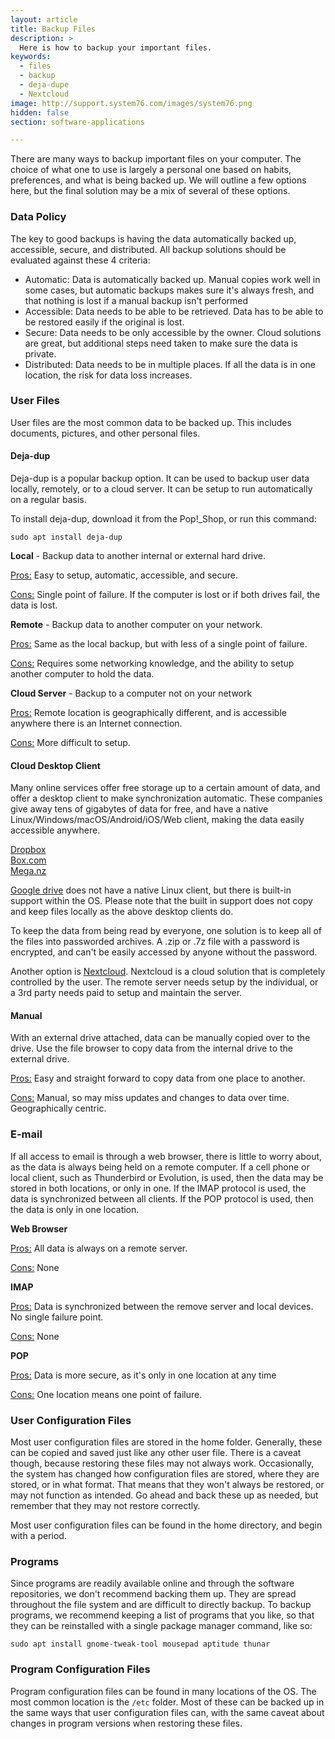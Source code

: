 ```yaml
---
layout: article
title: Backup Files
description: >
  Here is how to backup your important files.
keywords:
  - files
  - backup
  - deja-dupe
  - Nextcloud
image: http://support.system76.com/images/system76.png
hidden: false
section: software-applications

---
```


There are many ways to backup important files on your computer.  The choice of what one to use is largely a personal one based on habits, preferences, and what is being backed up.  We will outline a few options here, but the final solution may be a mix of several of these options.

### Data Policy

The key to good backups is having the data automatically backed up, accessible, secure, and distributed.  All backup solutions should be evaluated against these 4 criteria:

-   Automatic: Data is automatically backed up.  Manual copies work well in some cases, but automatic backups makes sure it's always fresh, and that nothing is lost if a manual backup isn't performed
-   Accessible: Data needs to be able to be retrieved.  Data has to be able to be restored easily if the original is lost.
-   Secure: Data needs to be only accessible by the owner.  Cloud solutions are great, but additional steps need taken to make sure the data is private.
-   Distributed: Data needs to be in multiple places.  If all the data is in one location, the risk for data loss increases.

### User Files

User files are the most common data to be backed up.  This includes documents, pictures, and other personal files.

#### Deja-dup

Deja-dup is a popular backup option.  It can be used to backup user data locally, remotely, or to a cloud server.  It can be setup to run automatically on a regular basis.

To install deja-dup, download it from the Pop!_Shop, or run this command:

```
sudo apt install deja-dup
```

**Local** - Backup data to another internal or external hard drive.

<u>Pros:</u>
Easy to setup, automatic, accessible, and secure.

<u>Cons:</u>
Single point of failure. If the computer is lost or if both drives fail, the data is lost.

**Remote** - Backup data to another computer on your network.

<u>Pros:</u>
Same as the local backup, but with less of a single point of failure.

<u>Cons:</u>
Requires some networking knowledge, and the ability to setup another computer to hold the data.

**Cloud Server** - Backup to a computer not on your network

<u>Pros:</u>
Remote location is geographically different, and is accessible anywhere there is an Internet connection.

<u>Cons:</u>
More difficult to setup.

#### Cloud Desktop Client

Many online services offer free storage up to a certain amount of data, and offer a desktop client to make synchronization automatic.  These companies give away tens of gigabytes of data for free, and have a native Linux/Windows/macOS/Android/iOS/Web client, making the data easily accessible anywhere.

[Dropbox](https://www.dropbox.com)  
[Box.com](https://www.box.com)  
[Mega.nz](https://www.mega.nz)  

[Google drive](https://drive.google.com) does not have a native Linux client, but there is built-in support within the OS.  Please note that the built in support does not copy and keep files locally as the above desktop clients do.

To keep the data from being read by everyone, one solution is to keep all of the files into passworded archives.  A .zip or .7z file with a password is encrypted, and can't be easily accessed by anyone without the password.

Another option is [Nextcloud](https://nextcloud.com/).  Nextcloud is a cloud solution that is completely controlled by the user.  The remote server needs setup by the individual, or a 3rd party needs paid to setup and maintain the server.

#### Manual

With an external drive attached, data can be manually copied over to the drive.  Use the file browser to copy data from the internal drive to the external drive.

<u>Pros:</u>
Easy and straight forward to copy data from one place to another.

<u>Cons:</u>
Manual, so may miss updates and changes to data over time.  Geographically centric.

### E-mail

If all access to email is through a web browser, there is little to worry about, as the data is always being held on a remote computer.  If a cell phone or local client, such as Thunderbird or Evolution, is used, then the data may be stored in both locations, or only in one.  If the IMAP protocol is used, the data is synchronized between all clients.  If the POP protocol is used, then the data is only in one location.

**Web Browser**

<u>Pros:</u>
All data is always on a remote server.

<u>Cons:</u>
None

**IMAP**

<u>Pros:</u>
Data is synchronized between the remove server and local devices.  No single failure point.

<u>Cons:</u>
None

**POP**

<u>Pros:</u>
Data is more secure, as it's only in one location at any time

<u>Cons:</u>
One location means one point of failure.

### User Configuration Files

Most user configuration files are stored in the home folder.  Generally, these can be copied and saved just like any other user file. There is a caveat though, because restoring these files may not always work.  Occasionally, the system has changed how configuration files are stored, where they are stored, or in what format.  That means that they won't always be restored, or may not function as intended.  Go ahead and back these up as needed, but remember that they may not restore correctly.

Most user configuration files can be found in the home directory, and begin with a period.

### Programs

Since programs are readily available online and through the software repositories, we don't recommend backing them up.  They are spread throughout the file system and are difficult to directly backup.  To backup programs, we recommend keeping a list of programs that you like, so that they can be reinstalled with a single package manager command, like so:

```
sudo apt install gnome-tweak-tool mousepad aptitude thunar
```

### Program Configuration Files

Program configuration files can be found in many locations of the OS.  The most common location is the `/etc` folder.  Most of these can be backed up in the same ways that user configuration files can, with the same caveat about changes in program versions when restoring these files.
